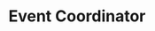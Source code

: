 ---
name: "Christopher (Haven) Beaver"
title: "Event Coordinator"
image: "/uploads/staff/christopher.jpeg"
# email:
# phone:
bio: "Christopher Beaver is an Undergraduate at the Ohio State University earning a degree in Chemical Engineering with a minor in nuclear engineering. He has a passion for energy and sustainability and as such, believes that the energy industry should be both economically and environmentally viable. He is pursing research in reactor design and simulation with the goal of getting a role in the development of Small Modular Reactors (SMRs). Christopher Beaver serves as the Event Coordinator of the American Nuclear Society at OSU and hopes to make a positive impact in the nuclear field."
order: 5
draft: false
---
